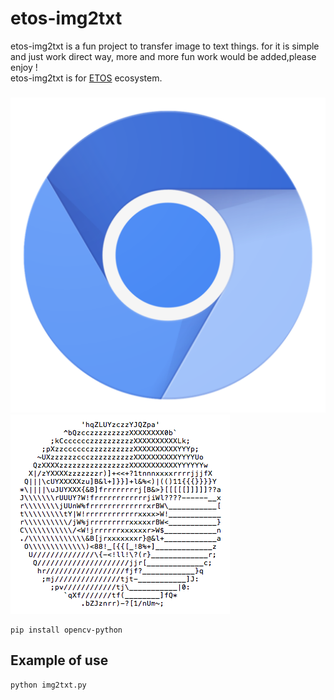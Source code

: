
# etos-img2txt

etos-img2txt is a fun project to transfer image to text things. for it is simple and just work direct way, more and more fun work would be added,please enjoy !    
etos-img2txt is for [ETOS](https://etos.world) ecosystem. 

### 
![example](https://github.com/etosworld/etos-img2txt/blob/master/data/chromium.png)
![example](https://github.com/etosworld/etos-img2txt/blob/master/data/txtimg.png)

```
pip install opencv-python
```

## Example of use

```sh
python img2txt.py
```



